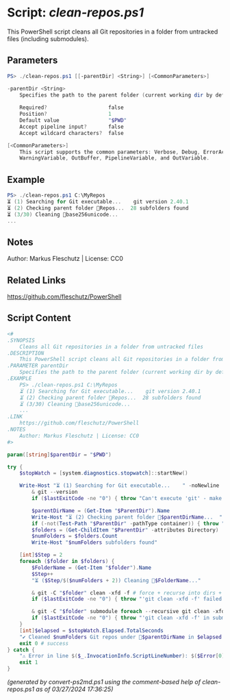 Script: *clean-repos.ps1*
========================

This PowerShell script cleans all Git repositories in a folder from untracked files (including submodules).

Parameters
----------
```powershell
PS> ./clean-repos.ps1 [[-parentDir] <String>] [<CommonParameters>]

-parentDir <String>
    Specifies the path to the parent folder (current working dir by default)
    
    Required?                    false
    Position?                    1
    Default value                "$PWD"
    Accept pipeline input?       false
    Accept wildcard characters?  false

[<CommonParameters>]
    This script supports the common parameters: Verbose, Debug, ErrorAction, ErrorVariable, WarningAction, 
    WarningVariable, OutBuffer, PipelineVariable, and OutVariable.
```

Example
-------
```powershell
PS> ./clean-repos.ps1 C:\MyRepos
⏳ (1) Searching for Git executable...    git version 2.40.1
⏳ (2) Checking parent folder 📂Repos...  28 subfolders found
⏳ (3/30) Cleaning 📂base256unicode...
...

```

Notes
-----
Author: Markus Fleschutz | License: CC0

Related Links
-------------
https://github.com/fleschutz/PowerShell

Script Content
--------------
```powershell
<#
.SYNOPSIS
	Cleans all Git repositories in a folder from untracked files 
.DESCRIPTION
	This PowerShell script cleans all Git repositories in a folder from untracked files (including submodules).
.PARAMETER parentDir
	Specifies the path to the parent folder (current working dir by default)
.EXAMPLE
	PS> ./clean-repos.ps1 C:\MyRepos
	⏳ (1) Searching for Git executable...    git version 2.40.1
	⏳ (2) Checking parent folder 📂Repos...  28 subfolders found
	⏳ (3/30) Cleaning 📂base256unicode...
	...
.LINK
	https://github.com/fleschutz/PowerShell
.NOTES
	Author: Markus Fleschutz | License: CC0
#>

param([string]$parentDir = "$PWD")

try {
	$stopWatch = [system.diagnostics.stopwatch]::startNew()

	Write-Host "⏳ (1) Searching for Git executable...    " -noNewline
        & git --version
        if ($lastExitCode -ne "0") { throw "Can't execute 'git' - make sure Git is installed and available" }

        $parentDirName = (Get-Item "$ParentDir").Name
        Write-Host "⏳ (2) Checking parent folder 📂$parentDirName...  " -noNewline
        if (-not(Test-Path "$ParentDir" -pathType container)) { throw "Can't access folder: $ParentDir" }
        $folders = (Get-ChildItem "$ParentDir" -attributes Directory)
        $numFolders = $folders.Count
        Write-Host "$numFolders subfolders found"

	[int]$Step = 2
	foreach ($folder in $folders) {
		$FolderName = (Get-Item "$folder").Name
		$Step++
		"⏳ ($Step/$($numFolders + 2)) Cleaning 📂$FolderName..."

		& git -C "$folder" clean -xfd -f # force + recurse into dirs + don't use the standard ignore rules
		if ($lastExitCode -ne "0") { throw "'git clean -xfd -f' failed with exit code $lastExitCode" }

		& git -C "$folder" submodule foreach --recursive git clean -xfd -f 
		if ($lastExitCode -ne "0") { throw "'git clean -xfd -f' in submodules failed with exit code $lastExitCode" }
	}
	[int]$elapsed = $stopWatch.Elapsed.TotalSeconds
	"✔️ Cleaned $numFolders Git repos under 📂$parentDirName in $elapsed sec"
	exit 0 # success
} catch {
	"⚠️ Error in line $($_.InvocationInfo.ScriptLineNumber): $($Error[0])"
	exit 1
}
```

*(generated by convert-ps2md.ps1 using the comment-based help of clean-repos.ps1 as of 03/27/2024 17:36:25)*
